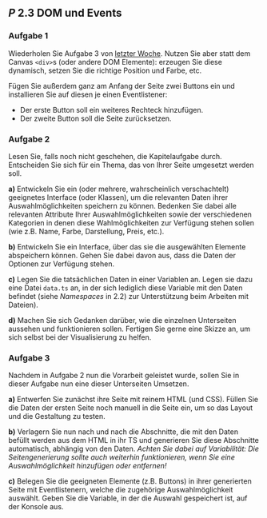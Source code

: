 ## _P_ **2.3** DOM und Events

### Aufgabe 1

Wiederholen Sie Aufgabe 3 von [letzter Woche](#P2.2). Nutzen Sie aber statt dem Canvas `<div>`s (oder andere DOM Elemente): erzeugen Sie diese dynamisch, setzen Sie die richtige Position und Farbe, etc.

Fügen Sie außerdem ganz am Anfang der Seite zwei Buttons ein und installieren Sie auf diesen je einen Eventlistener:
- Der erste Button soll ein weiteres Rechteck hinzufügen.
- Der zweite Button soll die Seite zurücksetzen.

### Aufgabe 2

Lesen Sie, falls noch nicht geschehen, die Kapitelaufgabe durch. Entscheiden Sie sich für ein Thema, das von Ihrer Seite umgesetzt werden soll.

**a)** Entwickeln Sie ein (oder mehrere, wahrscheinlich verschachtelt) geeignetes Interface (oder Klassen), um die relevanten Daten ihrer Auswahlmöglichkeiten speichern zu können. Bedenken Sie dabei alle relevanten Attribute Ihrer Auswahlmöglichkeiten sowie der verschiedenen Kategorien in denen diese Wahlmöglichkeiten zur Verfügung stehen sollen (wie z.B. Name, Farbe, Darstellung, Preis, etc.).

**b)** Entwickeln Sie ein Interface, über das sie die ausgewählten Elemente abspeichern können. Gehen Sie dabei davon aus, dass die Daten der Optionen zur Verfügung stehen.

**c)** Legen Sie die tatsächlichen Daten in einer Variablen an. Legen sie dazu eine Datei `data.ts` an, in der sich lediglich diese Variable mit den Daten befindet (siehe *Namespaces* in 2.2) zur Unterstützung beim Arbeiten mit Dateien).

**d)** Machen Sie sich Gedanken darüber, wie die einzelnen Unterseiten aussehen und funktionieren sollen. Fertigen Sie gerne eine Skizze an, um sich selbst bei der Visualisierung zu helfen.


### Aufgabe 3

Nachdem in Aufgabe 2 nun die Vorarbeit geleistet wurde, sollen Sie in dieser Aufgabe nun eine dieser Unterseiten Umsetzen.

**a)** Entwerfen Sie zunächst ihre Seite mit reinem HTML (und CSS). Füllen Sie die Daten der ersten Seite noch manuell in die Seite ein, um so das Layout und die Gestaltung zu testen.

**b)** Verlagern Sie nun nach und nach die Abschnitte, die mit den Daten befüllt werden aus dem HTML in ihr TS und generieren Sie diese Abschnitte automatisch, abhängig von den Daten. _Achten Sie dabei auf Variabilität: Die Seitengenerierung sollte auch weiterhin funktionieren, wenn Sie eine Auswahlmöglichkeit hinzufügen oder entfernen!_

**c)** Belegen Sie die geeigneten Elemente (z.B. Buttons) in ihrer generierten Seite mit Eventlistenern, welche die zugehörige Auswahlmöglichkeit auswählt. Geben Sie die Variable, in der die Auswahl gespeichert ist, auf der Konsole aus.

<!-- >**Bei Problemen/Unklarheiten:** können Sie wie immer ins Praktikum kommen oder per Discord / Github Issues (/ EMail) Fragen stellen.

Erstellen Sie ein neues Verzeichnis und kopieren Sie die Dateien der letzten Aufgabe hinein. 

Die Aufgabe baut auf der Shop Aufgabe der letzten 2 Wochen auf. 

>**Empfehlung:** Sorgen Sie dafür, dass es nur 1 Shopseite mit allen Artikeln gibt, da Sie andernfalls auf allen Seiten auf denen Produkte angezeigt werden die Kriterien der Aufgabe 1 und Aufgabe 2 erfüllen müssen. 

Ziel der Praktikumsaufgabe ist es mithilfe von Events den Usern Ihres Shops eine bessere Interaktion mit der Website zu ermöglichen.

## Teilaufgabe 1

Registrieren Sie einen Klick-Event-Listener der die Maus-/Toucheingabe eines Users auf einen der Kaufen-Buttons detektiert. Beim Klick auf einen der Kaufen-Buttons soll über/neben dem Warenkorb (der Warenkorb **muss sichtbar bleiben**) z.B. in einem Kreis die Anzahl der geklickten Artikel angezeigt werden. Bei 0 Artikeln ist nichts sichtbar.

>**Anmerkung:** Denken Sie daran: Wenn Sie Code kopieren machen Sie etwa falsch. In diesem Fall sollte es nur eine einzige Funktion geben, welche dann von den Buttons aufgerufen wird, ggf mit passenden Übergabeparametern

### Beispiele aus echten Shops:

![Bsp. 1](buy_ex_2.PNG)
![Bsp. 1](buy_ex_1.PNG)
![Bsp. 1](buy_ex_4.PNG)
![Bsp. 1](buy_ex_3.PNG)

Berechnen Sie außerdem bei jedem Klick die Gesamt-Summe der Preise aller angeklickten Artikel und geben sie diese in der Konsole aus.  
Um das ganze sinnvoll zu gestalten, dürfen **nicht alle Artikel das Gleiche kosten**.

>**Anmerkung:** Ggf. müssen Sie Ihr Artikel-Interface aus der vorherigen Aufgabe so anpassen, dass der Preis nicht als string sondern als number gespeichert wird. Beachten Sie zwecks der Preisberechnung auch die Lösungshinweise weiter unten.

## Teilaufgabe 2

Anstelle von Sprungmarken (oder extra Seiten), die die Nutzer zu einer jeweiligen Kategorie bringen, sollen in der Navigationsleiste/Headdermenü/Hauptmenü per Klick-Event-Listener alle Artikel der "falschen" Kategorie ausgeblendet werden, sodass ausschließlich alle Artikel der geklickten Kategorie übrig bleiben. Des weiteren soll eine neue Option in der Navigationsleiste/Headdermenü/Hauptmenü ebenfalls per Klick-Event-Listener alle Artikel wieder einblenden. Dies bedeutet auch, dass die Artikel anderweitig ihren Kategorien zugeordnet werden sollten, statt über mehrere Arrays.

### Hinweise

>**Lösungshinweise** für beide Aufgaben  
Es gibt hier viele verschiedene Möglichkeiten, diese Probleme zu lösen. Hier sollen drei verschiedene Ansätze genannt werden, um Ihnen den Einstieg in die Aufgabe zu erleichtern:
> - _Abreißen und neu bauen_ - bei jeder Änderung der "Anzeigekriterien" entfernt man alle Artikel und erschafft nur die benötigten neu. Dies ist die einfachste Lösung, aber spätestens nächste Woche wird diese Probleme machen. Außerdem hilft sie nicht für Teilaufgabe 1.
> - _Informationen in HTML speichern_ - z.B. durch eigene Attribute die relevanten Informationen in den HTML Elementen selbst speichern. Dies ist zwar einfacher machbar, aber anfälliger für Änderungen (z.B. Preisänderungen) durch den Nutzer und folgt außerdem nicht dem Paradigma der Trennung von Funktionalität und Inhalt.
> - _Verbindung herstellen_ - irgendwie eine Verbindung zwischen den HTML Artikeln und den in JS abgelegten Daten über diese Artikel herstellen (z.B. über die indexierung des Arrays in dem die Artikel gespeichert sind). Die wahrscheinlich logisch komplexeste Lösung, aber dafür die sicherste und am besten für die kommenden Wochen geeignete Lösung.  

> Wir empfehlen dringend, dass Sie Ihre Lösungsidee zunächst auf dem Papier oder im kleinen Beispiel durchdenken und durchspielen, da es doch einige Stolperfallen gibt in die man sonst reinfallen könnte. **Diese Aufgabe ist nicht trivial!**

- mit [Element.setAttribute()](https://www.w3schools.com/jsref/met_element_setattribute.asp) und [.getAttribute()](https://www.w3schools.com/jsref/met_element_getattribute.asp) kann man einem Element eigene Atrribute hinzufügen und hinterher auch wieder abfragen.
- über das Event.target/currentTarget bekommt man zwar den Button zurückgeliefert, aber TS weiß nur, dass es vom Typ EventTarget ist. Somit können wir nicht auf die Eigenschaften von Node bzw. Element zugreifen, die wir brauchen. Wir können über die Typannotation dem TS versichern, dass wir wissen dass das EventTarget tatsächlich ein Element ist:  
```typescript
let target: HTMLElement = (<HTMLElement>_event.target);
// target.parentNode....
// target.getAttribute(...)...
```

>### **Achtung!:** Beachten Sie die [<ins>Coding Style Guidelines</ins>](https://hs-furtwangen.github.io/GIS-SoSe-2021/codingstyle/). Code der diesen Guidelines nicht entpricht wird nicht akzeptiert! Code der W3 Errors oder JS-Errors aufweist wird ebenfalls nicht akzeptiert! Verstöße fürhen zu einer Ampelstufe 🚦

## Bonusaufgabe (keine Pflicht):

Implementieren Sie in der Navigation eine primitive Suchleiste die, optimalerweise mithilfe von RegEx, ansonsten mit String-Vergleichen, nach Übereinstimmungen sucht. Informieren Sie sich dafür über [RegEx](https://regexr.com/). Blenden Sie alle Items aus, in der weder in der Beschreibung noch im Titel eines Artikels ein Match gefunden wurde. -->
